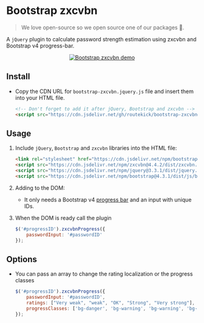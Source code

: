 # Bootstrap zxcvbn

> We love open-source so we open source one of our packages 🎉.

A `jQuery` plugin to calculate password strength estimation using zxcvbn and Bootstrap v4 progress-bar.

<p align="center"><a href="https://routekick.github.io/bootstrap-zxcvbn/" target="_blank" rel="noopener noreferrer"><img  src="https://user-images.githubusercontent.com/17254073/56864595-008d8e80-69cd-11e9-8924-fe7df3ce9d0f.gif" alt="Bootstrap zxcvbn demo"></a></p>

## Install

+ Copy the CDN URL for `bootstrap-zxcvbn.jquery.js` file and insert them into your HTML file.

    ```html
    <!-- Don't forget to add it after jQuery, Bootstrap and zxcvbn -->
    <script src="https://cdn.jsdelivr.net/gh/routekick/bootstrap-zxcvbn@1.1.0/bootstrap-zxcvbn.jquery.js"></script>
    ```

## Usage

1. Include `jQuery`, `Bootstrap` and `zxcvbn` libraries into the HTML file:

    ```html
    <link rel="stylesheet" href="https://cdn.jsdelivr.net/npm/bootstrap@4.3.1/dist/css/bootstrap.min.css">
    <script src="https://cdn.jsdelivr.net/npm/zxcvbn@4.4.2/dist/zxcvbn.js"></script>
    <script src="https://cdn.jsdelivr.net/npm/jquery@3.3.1/dist/jquery.min.js"></script>
    <script src="https://cdn.jsdelivr.net/npm/bootstrap@4.3.1/dist/js/bootstrap.min.js"></script>
    ```

2. Adding to the DOM:
    + It only needs a Bootstrap v4 [progress bar](https://getbootstrap.com/docs/4.3/components/progress/) and an input with unique IDs.

3. When the DOM is ready call the plugin

    ```JavaScript
    $('#progressID').zxcvbnProgress({
        passwordInput: '#passwordID'
    });
    ```

## Options

+ You can pass an array to change the rating localization or the progress classes

    ```JavaScript
    $('#progressID').zxcvbnProgress({
        passwordInput: '#passwordID',
        ratings: ["Very weak", "weak", "OK", "Strong", "Very strong"],
        progressClasses: ['bg-danger', 'bg-warning', 'bg-warning', 'bg-success', 'bg-success']
    });
    ```
